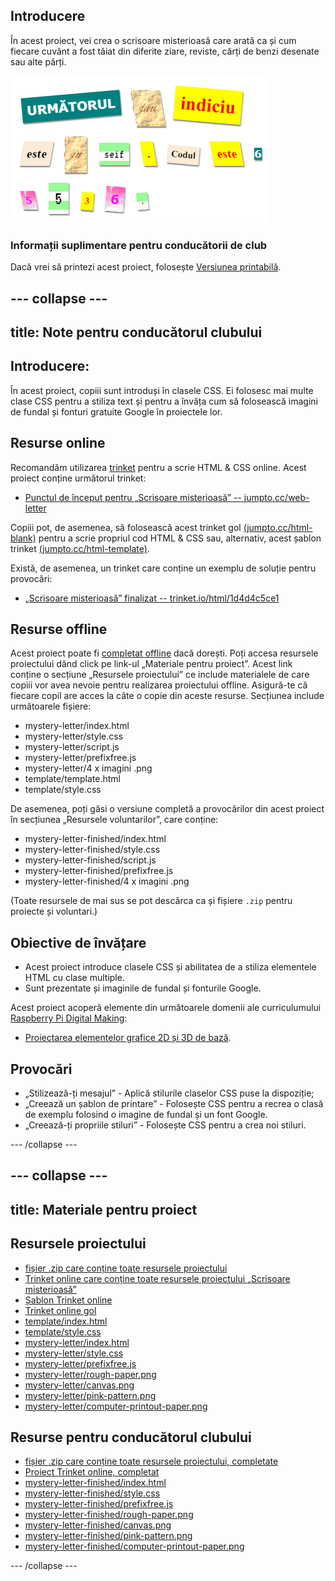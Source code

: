 ## Introducere

În acest proiect, vei crea o scrisoare misterioasă care arată ca și cum fiecare cuvânt a fost tăiat din diferite ziare, reviste, cărți de benzi desenate sau alte părți.

![captură de ecran](images/letter-final.png)

### Informații suplimentare pentru conducătorii de club

Dacă vrei să printezi acest proiect, folosește [Versiunea printabilă](https://projects.raspberrypi.org/en/projects/mystery-letter/print).

## \--- collapse \---

## title: Note pentru conducătorul clubului

## Introducere:

În acest proiect, copiii sunt introduși în clasele CSS. Ei folosesc mai multe clase CSS pentru a stiliza text și pentru a învăța cum să folosească imagini de fundal și fonturi gratuite Google în proiectele lor.

## Resurse online

Recomandăm utilizarea [trinket](https://trinket.io/) pentru a scrie HTML & CSS online. Acest proiect conține următorul trinket:

* [Punctul de început pentru „Scrisoare misterioasă” -- jumpto.cc/web-letter](http://jumpto.cc/web-letter)

Copiii pot, de asemenea, să folosească acest trinket gol [(jumpto.cc/html-blank)](http://jumpto.cc/html-blank) pentru a scrie propriul cod HTML & CSS sau, alternativ, acest șablon trinket [(jumpto.cc/html-template)](http://jumpto.cc/html-template).

Există, de asemenea, un trinket care conține un exemplu de soluție pentru provocări:

* [„Scrisoare misterioasă” finalizat -- trinket.io/html/1d4d4c5ce1](https://trinket.io/html/1d4d4c5ce1)

## Resurse offline

Acest proiect poate fi [completat offline](https://www.codeclubprojects.org/en-GB/resources/webdev-working-offline/) dacă dorești. Poți accesa resursele proiectului dând click pe link-ul „Materiale pentru proiect”. Acest link conține o secțiune „Resursele proiectului” ce include materialele de care copiii vor avea nevoie pentru realizarea proiectului offline. Asigură-te că fiecare copil are acces la câte o copie din aceste resurse. Secțiunea include următoarele fișiere:

* mystery-letter/index.html
* mystery-letter/style.css
* mystery-letter/script.js
* mystery-letter/prefixfree.js
* mystery-letter/4 x imagini .png
* template/template.html
* template/style.css

De asemenea, poți găsi o versiune completă a provocărilor din acest proiect în secțiunea „Resursele voluntarilor”, care conține:

* mystery-letter-finished/index.html
* mystery-letter-finished/style.css
* mystery-letter-finished/script.js
* mystery-letter-finished/prefixfree.js
* mystery-letter-finished/4 x imagini .png

(Toate resursele de mai sus se pot descărca ca și fișiere `.zip` pentru proiecte și voluntari.)

## Obiective de învățare

* Acest proiect introduce clasele CSS și abilitatea de a stiliza elementele HTML cu clase multiple.
* Sunt prezentate și imaginile de fundal și fonturile Google. 

Acest proiect acoperă elemente din următoarele domenii ale curriculumului [Raspberry Pi Digital Making](http://rpf.io/curriculum):

* [Proiectarea elementelor grafice 2D și 3D de bază](https://www.raspberrypi.org/curriculum/design/creator).

## Provocări

* „Stilizează-ți mesajul” - Aplică stilurile claselor CSS puse la dispoziție;
* „Creează un șablon de printare” - Folosește CSS pentru a recrea o clasă de exemplu folosind o imagine de fundal și un font Google. 
* „Creează-ți propriile stiluri” - Folosește CSS pentru a crea noi stiluri.

\--- /collapse \---

## \--- collapse \---

## title: Materiale pentru proiect

## Resursele proiectului

* [fișier .zip care conține toate resursele proiectului](https://rpf.io/p/en/mystery-letter-go)
* [Trinket online care conține toate resursele proiectului „Scrisoare misterioasă”](http://jumpto.cc/web-letter)
* [Șablon Trinket online](http://jumpto.cc/trinket-template)
* [Trinket online gol](http://jumpto.cc/trinket-blank)
* [template/index.html](resources/template-index.html)
* [template/style.css](resources/template-style.css)
* [mystery-letter/index.html](resources/mystery-letter-index.html)
* [mystery-letter/style.css](resources/mystery-letter-style.css)
* [mystery-letter/prefixfree.js](resources/mystery-letter-prefixfree.js)
* [mystery-letter/rough-paper.png](resources/mystery-letter-rough-paper.png)
* [mystery-letter/canvas.png](resources/mystery-letter-canvas.png)
* [mystery-letter/pink-pattern.png](resources/mystery-letter-pink-pattern.png)
* [mystery-letter/computer-printout-paper.png](resources/mystery-letter-computer-printout-paper.png)

## Resurse pentru conducătorul clubului

* [fișier .zip care conține toate resursele proiectului, completate](https://rpf.io/p/en/mystery-letter-go)
* [Proiect Trinket online, completat](https://trinket.io/html/1d4d4c5ce1)
* [mystery-letter-finished/index.html](resources/mystery-letter-finished-index.html)
* [mystery-letter-finished/style.css](resources/mystery-letter-finished-style.css)
* [mystery-letter-finished/prefixfree.js](resources/mystery-letter-finished-prefixfree.js)
* [mystery-letter-finished/rough-paper.png](resources/mystery-letter-finished-rough-paper.png)
* [mystery-letter-finished/canvas.png](resources/mystery-letter-finished-canvas.png)
* [mystery-letter-finished/pink-pattern.png](resources/mystery-letter-finished-pink-pattern.png)
* [mystery-letter-finished/computer-printout-paper.png](resources/mystery-letter-finished-computer-printout-paper.png)

\--- /collapse \---